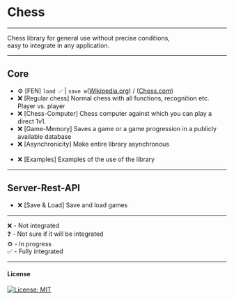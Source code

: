 # Chess

___

Chess library for general use without precise conditions, <br> 
easy to integrate in any application.

___

## Core
- ⚙️ [FEN] `load ✅` | `save ⚙️`([Wikipedia.org](https://de.wikipedia.org/wiki/Forsyth-Edwards-Notation)) 
/ ([Chess.com](https://www.chess.com/terms/fen-chess))
- ❌ [Regular chess] Normal chess with all functions, recognition etc. Player vs. player
- ❌ [Chess-Computer] Chess computer against which you can play a direct 1v1.
- ❌ [Game-Memory] Saves a game or a game progression in a publicly available database
- ❌ [Asynchronicity] Make entire library asynchronous
<br><br>
- ❌ [Examples] Examples of the use of the library

___

## Server-Rest-API
- ❌ [Save & Load] Save and load games

___

❌ - Not integrated <br>
❓ - Not sure if it will be integrated <br>
⚙️ - In progress <br>
✅ - Fully integrated

___

#### License
[![License: MIT](https://img.shields.io/badge/License-MIT-yellow.svg)](https://opensource.org/licenses/MIT)